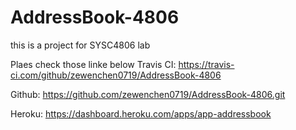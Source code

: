 # AddressBook-4806
this is a project for SYSC4806 lab 

Plaes check those linke below
Travis CI: https://travis-ci.com/github/zewenchen0719/AddressBook-4806

Github:    https://github.com/zewenchen0719/AddressBook-4806.git

Heroku:    https://dashboard.heroku.com/apps/app-addressbook